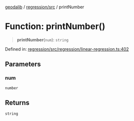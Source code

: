 [geodalib](../../../modules.md) / [regression/src](../index.md) / printNumber

# Function: printNumber()

> **printNumber**(`num`): `string`

Defined in: [regression/src/regression/linear-regression.ts:402](https://github.com/GeoDaCenter/geoda-lib/blob/fd732718ef3d9fb5e87d0aa5ef9ee659a7cf3f31/js/packages/regression/src/regression/linear-regression.ts#L402)

## Parameters

### num

`number`

## Returns

`string`
